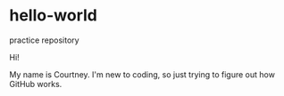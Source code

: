 # hello-world
practice repository

Hi!

My name is Courtney. I'm new to coding, so just trying to figure out how GitHub works.
